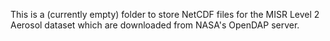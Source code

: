 This is a (currently empty) folder to store NetCDF files for the MISR Level 2 Aerosol dataset
which are downloaded from NASA's OpenDAP server.
